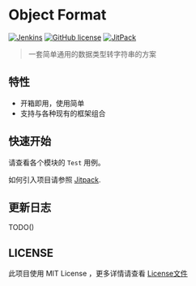 # Object Format

<a href="https://github.com/d7z-team/object-format" target="_blank"><img alt="Jenkins" src="https://github.com/d7z-team/object-format/actions/workflows/task-push.yml/badge.svg?branch=master&color=green&style=flat-square"/></a>
<a href="LICENSE"><img alt="GitHub license" src="https://img.shields.io/github/license/d7z-team/object-format"></a>
<a href="https://jitpack.io/#d7z-team/object-format" target="_blank"> <img alt="JitPack" src="https://img.shields.io/jitpack/v/github/d7z-team/object-format"></a>


> 一套简单通用的数据类型转字符串的方案

## 特性

- 开箱即用，使用简单
- 支持与各种现有的框架组合

## 快速开始

请查看各个模块的 `Test` 用例。

如何引入项目请参照 [Jitpack](https://jitpack.io/#d7z-team/object-format).

## 更新日志

TODO()

## LICENSE

此项目使用 MIT License ，更多详情请查看 [License文件](./LICENSE)
